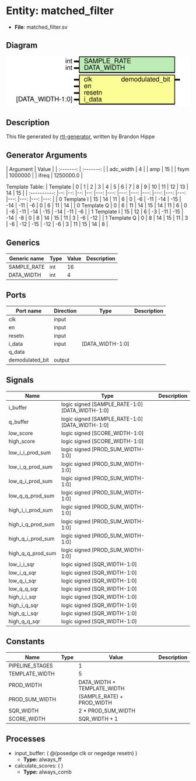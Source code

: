 
# Entity: matched_filter 
- **File**: matched_filter.sv

## Diagram
![Diagram](matched_filter.svg "Diagram")
## Description

This file generated by [rtl-generator](https://github.com/brandonhippe/rtl-generator.git), written by Brandon Hippe

## Generator Arguments

|  Argument |   Value   | | :-------: | :-------: | | adc_width |     4     | |    amp    |     15    | |    fsym   |  1000000  | |   ifreq   | 1250000.0 |

Template Table: |   Template   |  0 |  1 |  2 |  3 |   4 |   5 |   6 |   7 |   8 |   9 |  10 |  11 |  12 |  13 |  14 |  15 | | :----------: |--: |--: |--: |--: |---: |---: |---: |---: |---: |---: |---: |---: |---: |---: |---: |---: | | 0 Template I | 15 | 14 | 11 |  6 |   0 |  -6 | -11 | -14 | -15 | -14 | -11 |  -6 |   0 |   6 |  11 |  14 | | 0 Template Q |  0 |  6 | 11 | 14 |  15 |  14 |  11 |   6 |   0 |  -6 | -11 | -14 | -15 | -14 | -11 |  -6 | | 1 Template I | 15 | 12 |  6 | -3 | -11 | -15 | -14 |  -8 |   0 |   8 |  14 |  15 |  11 |   3 |  -6 | -12 | | 1 Template Q |  0 |  8 | 14 | 15 |  11 |   3 |  -6 | -12 | -15 | -12 |  -6 |   3 |  11 |  15 |  14 |   8 | 
## Generics

| Generic name | Type | Value | Description |
| ------------ | ---- | ----- | ----------- |
| SAMPLE_RATE  | int  | 16    |             |
| DATA_WIDTH   | int  | 4     |             |

## Ports

| Port name       | Direction | Type             | Description |
| --------------- | --------- | ---------------- | ----------- |
| clk             | input     |                  |             |
| en              | input     |                  |             |
| resetn          | input     |                  |             |
| i_data          | input     | [DATA_WIDTH-1:0] |             |
| q_data          |           |                  |             |
| demodulated_bit | output    |                  |             |

## Signals

| Name              | Type                                           | Description |
| ----------------- | ---------------------------------------------- | ----------- |
| i_buffer          | logic signed [SAMPLE_RATE-1:0][DATA_WIDTH-1:0] |             |
| q_buffer          | logic signed [SAMPLE_RATE-1:0][DATA_WIDTH-1:0] |             |
| low_score         | logic signed [SCORE_WIDTH-1:0]                 |             |
| high_score        | logic signed [SCORE_WIDTH-1:0]                 |             |
| low_i_i_prod_sum  | logic signed [PROD_SUM_WIDTH-1:0]              |             |
| low_i_q_prod_sum  | logic signed [PROD_SUM_WIDTH-1:0]              |             |
| low_q_i_prod_sum  | logic signed [PROD_SUM_WIDTH-1:0]              |             |
| low_q_q_prod_sum  | logic signed [PROD_SUM_WIDTH-1:0]              |             |
| high_i_i_prod_sum | logic signed [PROD_SUM_WIDTH-1:0]              |             |
| high_i_q_prod_sum | logic signed [PROD_SUM_WIDTH-1:0]              |             |
| high_q_i_prod_sum | logic signed [PROD_SUM_WIDTH-1:0]              |             |
| high_q_q_prod_sum | logic signed [PROD_SUM_WIDTH-1:0]              |             |
| low_i_i_sqr       | logic signed [SQR_WIDTH-1:0]                   |             |
| low_i_q_sqr       | logic signed [SQR_WIDTH-1:0]                   |             |
| low_q_i_sqr       | logic signed [SQR_WIDTH-1:0]                   |             |
| low_q_q_sqr       | logic signed [SQR_WIDTH-1:0]                   |             |
| high_i_i_sqr      | logic signed [SQR_WIDTH-1:0]                   |             |
| high_i_q_sqr      | logic signed [SQR_WIDTH-1:0]                   |             |
| high_q_i_sqr      | logic signed [SQR_WIDTH-1:0]                   |             |
| high_q_q_sqr      | logic signed [SQR_WIDTH-1:0]                   |             |

## Constants

| Name            | Type | Value                       | Description |
| --------------- | ---- | --------------------------- | ----------- |
| PIPELINE_STAGES |      | 1                           |             |
| TEMPLATE_WIDTH  |      | 5                           |             |
| PROD_WIDTH      |      | DATA_WIDTH + TEMPLATE_WIDTH |             |
| PROD_SUM_WIDTH  |      | (SAMPLE_RATE) + PROD_WIDTH  |             |
| SQR_WIDTH       |      | 2 * PROD_SUM_WIDTH          |             |
| SCORE_WIDTH     |      | SQR_WIDTH + 1               |             |

## Processes
- input_buffer: ( @(posedge clk or negedge resetn) )
  - **Type:** always_ff
- calculate_scores: (  )
  - **Type:** always_comb
